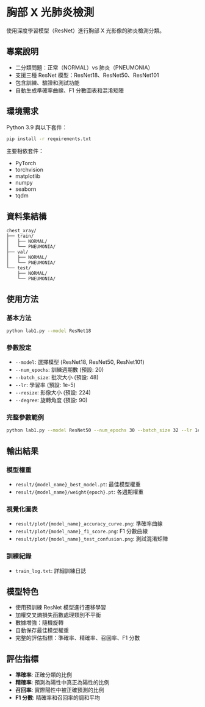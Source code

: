 # 胸部 X 光肺炎檢測

使用深度學習模型（ResNet）進行胸部 X 光影像的肺炎檢測分類。

## 專案說明

- 二分類問題：正常（NORMAL）vs 肺炎（PNEUMONIA）
- 支援三種 ResNet 模型：ResNet18、ResNet50、ResNet101
- 包含訓練、驗證和測試功能
- 自動生成準確率曲線、F1 分數圖表和混淆矩陣

## 環境需求

Python 3.9 與以下套件：

```bash
pip install -r requirements.txt
```

主要相依套件：
- PyTorch
- torchvision
- matplotlib
- numpy
- seaborn
- tqdm

## 資料集結構

```
chest_xray/
├── train/
│   ├── NORMAL/
│   └── PNEUMONIA/
├── val/
│   ├── NORMAL/
│   └── PNEUMONIA/
└── test/
    ├── NORMAL/
    └── PNEUMONIA/
```

## 使用方法

### 基本方法

```bash
python lab1.py --model ResNet18
```

### 參數設定

- `--model`: 選擇模型 (ResNet18, ResNet50, ResNet101)
- `--num_epochs`: 訓練週期數 (預設: 20)
- `--batch_size`: 批次大小 (預設: 48)
- `--lr`: 學習率 (預設: 1e-5)
- `--resize`: 影像大小 (預設: 224)
- `--degree`: 旋轉角度 (預設: 90)

### 完整參數範例

```bash
python lab1.py --model ResNet50 --num_epochs 30 --batch_size 32 --lr 1e-4
```

## 輸出結果

### 模型權重
- `result/{model_name}_best_model.pt`: 最佳模型權重
- `result/{model_name}/weight{epoch}.pt`: 各週期權重

### 視覺化圖表
- `result/plot/{model_name}_accuracy_curve.png`: 準確率曲線
- `result/plot/{model_name}_f1_score.png`: F1 分數曲線
- `result/plot/{model_name}_test_confusion.png`: 測試混淆矩陣

### 訓練紀錄
- `train_log.txt`: 詳細訓練日誌

## 模型特色

- 使用預訓練 ResNet 模型進行遷移學習
- 加權交叉熵損失函數處理類別不平衡
- 數據增強：隨機旋轉
- 自動保存最佳模型權重
- 完整的評估指標：準確率、精確率、召回率、F1 分數

## 評估指標

- **準確率**: 正確分類的比例
- **精確率**: 預測為陽性中真正為陽性的比例
- **召回率**: 實際陽性中被正確預測的比例
- **F1 分數**: 精確率和召回率的調和平均